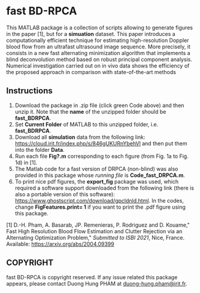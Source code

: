 # fast BD-RPCA
 
This MATLAB package is a collection of scripts allowing to generate figures in the paper [1], but for a **simuation** dataset. This paper introduces a computationally efficient technique for estimating high-resolution Doppler blood flow from an ultrafast ultrasound image sequence. More precisely, it consists in a new fast alternating minimization algorithm that implements a blind deconvolution method based on robust principal component analysis. Numerical investigation carried out on in vivo data shows the efficiency of the proposed approach in comparison with state-of-the-art methods


## Instructions
1. Download the package in .zip file (click green Code above) and then unzip it. Note that the **name** of the unzipped folder should be **fast_BDRPCA**.  
2. Set **Current Folder** of MATLAB to this unzipped folder, i.e. **fast_BDRPCA**.  
3. Download all **simulation** data from the following link: 
https://cloud.irit.fr/index.php/s/846gUKURnYbehVl and then put them into the folder **Data**.
4. Run each file **Fig?.m** corresponding to each figure (from Fig. 1a to Fig. 1d) in [1]. 
5. The Matlab code for a fast version of DRPCA (non-blind) was also provided in this package whose *running file* is **Code_fast_DRPCA.m**. 
6. To print nice pdf figures, the **export_fig** package was used, which required a software support downloaded from the following link (there is also a portable version of this software): https://www.ghostscript.com/download/gpcldnld.html. In the codes, change **FigFeatures.print= 1** if you want to print the .pdf figure using this package. 


[1] D.-H. Pham, A. Basarab, JP. Remenieras, P. Rodriguez and D. Kouame," Fast High Resolution Blood Flow Estimation and Clutter Rejection via an Alternating Optimization Problem," *Submitted to ISBI 2021*, Nice, France. Available: https://arxiv.org/abs/2004.09399

## COPYRIGHT

fast BD-RPCA is copyright reserved. If any issue related this package appears, please contact Duong Hung PHAM at duong-hung.pham@irit.fr.
